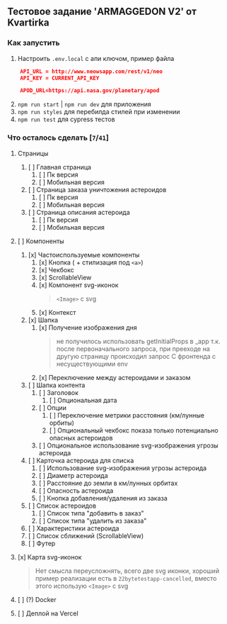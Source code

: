## Тестовое задание 'ARMAGGEDON V2' от Kvartirka

### Как запустить

1. Настроить `.env.local` с апи ключом, пример файла

```json
    API_URL = http://www.neowsapp.com/rest/v1/neo
    API_KEY = CURRENT_API_KEY

    APOD_URL=https://api.nasa.gov/planetary/apod
```

2. `npm run start` | `npm run dev` для приложения
3. `npm run styles` для перебилда стилей при изменении
4. `npm run test` для cypress тестов

### Что осталось сделать [`7`/`41`]

1. Страницы
   1. [ ] Главная страница
      1. [ ] Пк версия
      2. [ ] Мобильная версия
   2. [ ] Страница заказа уничтожения астероидов
      1. [ ] Пк версия
      2. [ ] Мобильная версия
   3. [ ] Страница описания астероида
      1. [ ] Пк версия
      2. [ ] Мобильная версия
2. [ ] Компоненты
   1. [x] Частоиспользуемые компоненты
      1. [x] Кнопка ( + стилизация под `<a>`)
      2. [x] Чекбокс
      3. [x] ScrollableView
      4. [x] Компонент svg-иконок
         > `<Image>` с svg
      5. [x] Контекст
   2. [x] Шапка
      1. [x] Получение изображения дня
         > не получилось использовать getInitialProps в \_app т.к. после первоначального запроса, при прееходе на другую страницу происходил запрос С фронтенда с несуществующими env
      2. [x] Переключение между астероидами и заказом
   3. [ ] Шапка контента
      1. [ ] Заголовок
         1. [ ] Опциональная дата
      2. [ ] Опции
         1. [ ] Переключение метрики расстояния (км/лунные орбиты)
         2. [ ] Опциональный чекбокс показа только потенциально опасных астероидов
      3. [ ] Опциональное использование svg-изображения угрозы астероида
   4. [ ] Карточка астероида для списка
      1. [ ] Использование svg-изображения угрозы астероида
      2. [ ] Диаметр астероида
      3. [ ] Расстояние до земли в км/лунных орбитах
      4. [ ] Опасность астероида
      5. [ ] Кнопка добавления/удаления из заказа
   5. [ ] Список астероидов
      1. [ ] Список типа "добавить в заказ"
      2. [ ] Список типа "удалить из заказа"
   6. [ ] Характеристики астероида
   7. [ ] Список сближений (ScrollableView)
   8. [ ] Футер
3. [x] Карта svg-иконок

   > Нет смысла переусложнять, всего две svg иконки, хороший пример реализации есть в `22bytetestapp-cancelled`, вместо этого использую `<Image>` с svg

4. [ ] (?) Docker
5. [ ] Деплой на Vercel
